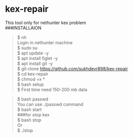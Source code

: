 # kex-repair
This tool only for nethunter kex problem <br>
###INSTALLAION
> $ nh <br>
Login in nethunter machine <br>
> $ sudo su <br>
> $ apt update -y <br>
> $ apt install figlet -y <br>
> $ apt install git -y <br>
> $ git clone https://github.com/sukhdevr898/kex-repair <br>
> $ cd kex-repair <br>
> $ chmod +x * <br>
> $ bash setup <br>
> $ First time need 150-200 mb data <br>

> $ bash passwd <br>
You can use ./passwd command <br>
> $ bash start <br>
###for stop kex <br>
> $ bash stop <br>
Or <br>
> $ ./stop <br>
